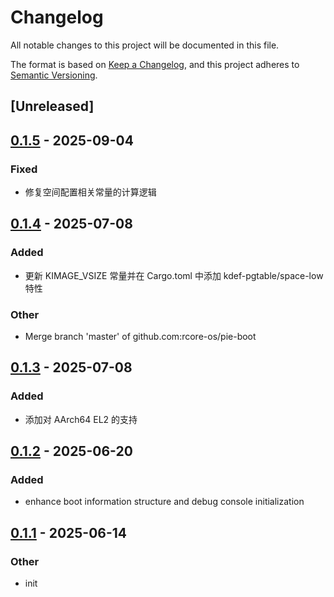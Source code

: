 # Changelog

All notable changes to this project will be documented in this file.

The format is based on [Keep a Changelog](https://keepachangelog.com/en/1.0.0/),
and this project adheres to [Semantic Versioning](https://semver.org/spec/v2.0.0.html).

## [Unreleased]

## [0.1.5](https://github.com/rcore-os/somehal/compare/kdef-pgtable-v0.1.4...kdef-pgtable-v0.1.5) - 2025-09-04

### Fixed

- 修复空间配置相关常量的计算逻辑

## [0.1.4](https://github.com/rcore-os/pie-boot/compare/kdef-pgtable-v0.1.3...kdef-pgtable-v0.1.4) - 2025-07-08

### Added

- 更新 KIMAGE_VSIZE 常量并在 Cargo.toml 中添加 kdef-pgtable/space-low 特性

### Other

- Merge branch 'master' of github.com:rcore-os/pie-boot

## [0.1.3](https://github.com/rcore-os/pie-boot/compare/kdef-pgtable-v0.1.2...kdef-pgtable-v0.1.3) - 2025-07-08

### Added

- 添加对 AArch64 EL2 的支持

## [0.1.2](https://github.com/rcore-os/pie-boot/compare/kdef-pgtable-v0.1.1...kdef-pgtable-v0.1.2) - 2025-06-20

### Added

- enhance boot information structure and debug console initialization

## [0.1.1](https://github.com/rcore-os/pie-boot/compare/kdef-pgtable-v0.1.0...kdef-pgtable-v0.1.1) - 2025-06-14

### Other

- init
